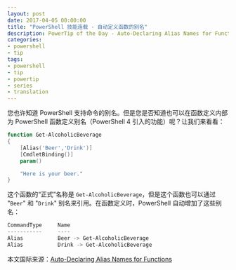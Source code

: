 ```yaml
---
layout: post
date: 2017-04-05 00:00:00
title: "PowerShell 技能连载 - 自动定义函数的别名"
description: PowerTip of the Day - Auto-Declaring Alias Names for Functions
categories:
- powershell
- tip
tags:
- powershell
- tip
- powertip
- series
- translation
---
```

您也许知道 PowerShell 支持命令的别名。但是您是否知道也可以在函数定义内部为 PowerShell 函数定义别名（PowerShell 4 引入的功能）呢？让我们来看看：

```powershell
function Get-AlcoholicBeverage
{
    [Alias('Beer','Drink')]
    [CmdletBinding()]
    param()

    "Here is your beer."
}
```

这个函数的“正式”名称是 `Get-AlcoholicBeverage`，但是这个函数也可以通过 "`Beer`" 和 "`Drink`" 别名来引用。在函数定义时，PowerShell 自动增加了这些别名：

```powershell
CommandType     Name
-----------     ----
Alias           Beer -> Get-AlcoholicBeverage
Alias           Drink -> Get-AlcoholicBeverage
```

<!--more-->
本文国际来源：[Auto-Declaring Alias Names for Functions](http://community.idera.com/powershell/powertips/b/tips/posts/auto-declaring-alias-names-for-functions)
